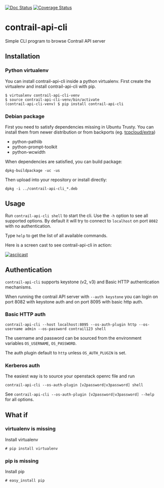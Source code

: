 [![Doc Status](https://readthedocs.org/projects/contrail-api-cli/badge/?version=latest)](http://contrail-api-cli.readthedocs.org/en/latest/)
[![Coverage Status](https://coveralls.io/repos/github/David-Lannion/contrail-api-cli/badge.svg?branch=master)](https://coveralls.io/github/eonpatapon/contrail-api-cli?branch=master)

contrail-api-cli
================
Simple CLI program to browse Contrail API server

## Installation

### Python virtualenv

You can install contrail-api-cli inside a python virtualenv. 
First create the virtualenv and install contrail-api-cli with pip.

    $ virtualenv contrail-api-cli-venv
    $ source contrail-api-cli-venv/bin/activate
    (contrail-api-cli-venv) $ pip install contrail-api-cli

### Debian package

First you need to satisfy dependencies missing in Ubuntu Trusty. You can
install them from newer distribution or from backports (eg.
[tcpcloud/extra](https://launchpad.net/~tcpcloud/+archive/ubuntu/extra))

- python-pathlib
- python-prompt-toolkit
- python-wcwidth

When dependencies are satisfied, you can build package:

    dpkg-buildpackage -uc -us

Then upload into your repository or install directly:

    dpkg -i ../contrail-api-cli_*.deb

## Usage

Run ``contrail-api-cli shell`` to start the cli. Use the ``-h`` option to see all supported options. By default it will try to connect to ``localhost`` on port ``8082`` with no authentication.
    
Type ``help`` to get the list of all available commands.

Here is a screen cast to see contrail-api-cli in action:

[![asciicast](https://asciinema.org/a/8jx1e0ge56auloah7m6hmpcuz.png)](https://asciinema.org/a/8jx1e0ge56auloah7m6hmpcuz)

## Authentication

``contrail-api-cli`` supports keystone (v2, v3) and Basic HTTP authentication mechanisms.

When running the contrail API server with ``--auth keystone`` you can login on port 8082 with keystone auth and on port 8095 with basic http auth.

### Basic HTTP auth

    contrail-api-cli --host localhost:8095 --os-auth-plugin http --os-username admin --os-password contrail123 shell

The username and password can be sourced from the environment variables ``OS_USERNAME``, ``OS_PASSWORD``.

The auth plugin default to ``http`` unless ``OS_AUTH_PLUGIN`` is set.

### Kerberos auth

The easiest way is to source your openstack openrc file and run

    contrail-api-cli --os-auth-plugin [v2password|v3password] shell

See ``contrail-api-cli --os-auth-plugin [v2password|v3password] --help`` for all options.

## What if

### virtualenv is missing

Install virtualenv

    # pip install virtualenv

### pip is missing

Install pip

    # easy_install pip
